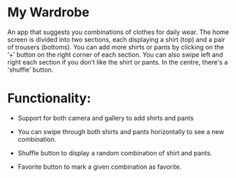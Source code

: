# My Wardrobe

An app that suggests you combinations of clothes for daily wear.
The home screen is divided into two sections, each displaying a shirt (top) and a pair of trousers (bottoms).
You can add more shirts or pants by clicking on the ‘+’ button on the right corner of each section.
You can also swipe left and right each section if you don’t like the shirt or pants.
In the centre, there's a 'shuffle’ button.

# Functionality:

* Support for both camera and gallery to add shirts and pants

* You can swipe through both shirts and pants horizontally to see a new combination.

* Shuffle button to display a random combination of shirt and pants.

* Favorite button to mark a given combination as favorite.
